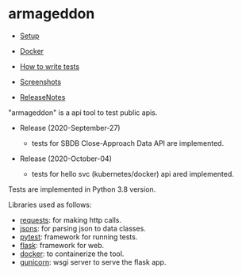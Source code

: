 # armageddon

- [Setup](/docs/setup.md)

- [Docker](/docs/docker.md)

- [How to write tests](/docs/tests.md)

- [Screenshots](/docs/screenshot.md)

- [ReleaseNotes](/CHANGELOG.md)

"armageddon" is a api tool to test public apis.
- Release (2020-September-27)
    - tests for SBDB Close-Approach Data API are implemented.

- Release (2020-October-04)
    - tests for hello svc (kubernetes/docker) api ared implemented.


Tests are implemented in Python 3.8 version.

Libraries used as follows:
- [requests](https://requests.readthedocs.io/en/master/): for making http calls.
- [jsons](https://pypi.org/project/jsons/): for parsing json to data classes.
- [pytest](https://docs.pytest.org/en/stable/): framework for running tests.
- [flask](https://flask.palletsprojects.com/en/1.1.x/): framework for web.
- [docker](https://www.docker.com/): to containerize the tool.
- [gunicorn](https://gunicorn.org/): wsgi server to serve the flask app.
